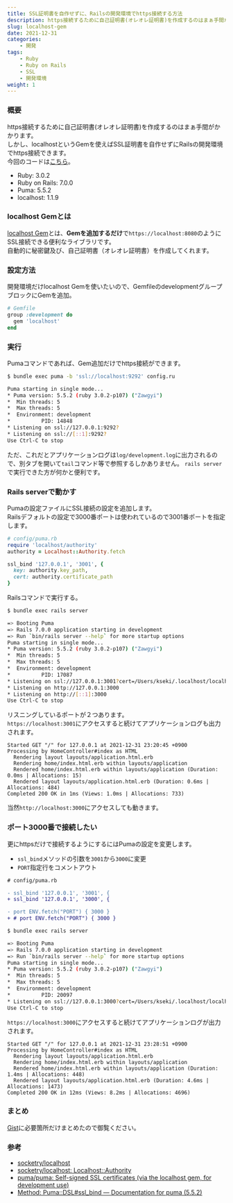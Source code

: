 ```yaml
---
title: SSL証明書を自作せずに、Railsの開発環境でhttps接続する方法
description: https接続するために自己証明書(オレオレ証明書)を作成するのはまぁ手間がかかります。しかし、localhostというGemを使えばSSL証明書を自作せずにRailsの開発環境でhttps接続できます。
slug: localhost-gem
date: 2021-12-31
categories:
    - 開発
tags:
    - Ruby
    - Ruby on Rails
    - SSL
    - 開発環境
weight: 1
---
```


### 概要

https接続するために自己証明書(オレオレ証明書)を作成するのはまぁ手間がかかります。  
しかし、localhostというGemを使えばSSL証明書を自作せずにRailsの開発環境でhttps接続できます。  
今回のコードは[こちら](https://github.com/kseki/learning-localhost-gem)。

- Ruby: 3.0.2
- Ruby on Rails: 7.0.0
- Puma: 5.5.2
- localhost: 1.1.9 

### localhost Gemとは

[localhost Gem](https://github.com/socketry/localhost)とは、**Gemを追加するだけ**で`https://localhost:8080`のようにSSL接続できる便利なライブラリです。  
自動的に秘密鍵及び、自己証明書（オレオレ証明書）を作成してくれます。


### 設定方法

開発環境だけlocalhost Gemを使いたいので、GemfileのdevelopmentグループブロックにGemを追加。

```ruby
# Gemfile
group :development do
  gem 'localhost'
end
```

### 実行

Pumaコマンドであれば、Gem追加だけでhttps接続ができます。

```bash
$ bundle exec puma -b 'ssl://localhost:9292' config.ru

Puma starting in single mode...
* Puma version: 5.5.2 (ruby 3.0.2-p107) ("Zawgyi")
*  Min threads: 5
*  Max threads: 5
*  Environment: development
*          PID: 14848
* Listening on ssl://127.0.0.1:9292?
* Listening on ssl://[::1]:9292?
Use Ctrl-C to stop
```
ただ、これだとアプリケーションログは`log/development.log`に出力されるので、別タブを開いて`tail`コマンド等で参照するしかありません。
`rails server`で実行できた方が何かと便利です。

### Rails serverで動かす

Pumaの設定ファイルにSSL接続の設定を追加します。  
Railsデフォルトの設定で3000番ポートは使われているので3001番ポートを指定します。

```ruby
# config/puma.rb
require 'localhost/authority'
authority = Localhost::Authority.fetch

ssl_bind '127.0.0.1', '3001', {
  key: authority.key_path,
  cert: authority.certificate_path
}
```

Railsコマンドで実行する。

```bash
$ bundle exec rails server

=> Booting Puma
=> Rails 7.0.0 application starting in development
=> Run `bin/rails server --help` for more startup options
Puma starting in single mode...
* Puma version: 5.5.2 (ruby 3.0.2-p107) ("Zawgyi")
*  Min threads: 5
*  Max threads: 5
*  Environment: development
*          PID: 17087
* Listening on ssl://127.0.0.1:3001?cert=/Users/kseki/.localhost/localhost.crt&key=/Users/kseki/.localhost/localhost.key&verify_mode=none
* Listening on http://127.0.0.1:3000
* Listening on http://[::1]:3000
Use Ctrl-C to stop
```

リスニングしているポートが２つあります。  
`https://localhost:3001`にアクセスすると続けてアプリケーションログも出力されます。  

```log
Started GET "/" for 127.0.0.1 at 2021-12-31 23:20:45 +0900
Processing by HomeController#index as HTML
  Rendering layout layouts/application.html.erb
  Rendering home/index.html.erb within layouts/application
  Rendered home/index.html.erb within layouts/application (Duration: 0.0ms | Allocations: 15)
  Rendered layout layouts/application.html.erb (Duration: 0.6ms | Allocations: 484)
Completed 200 OK in 1ms (Views: 1.0ms | Allocations: 733)
```
当然`http://localhost:3000`にアクセスしても動きます。

### ポート3000番で接続したい

更にhttpsだけで接続するようにするにはPumaの設定を変更します。

- `ssl_bind`メソッドの引数を`3001`から`3000`に変更
- `PORT`指定行をコメントアウト

```diff
# config/puma.rb

- ssl_bind '127.0.0.1', '3001', {
+ ssl_bind '127.0.0.1', '3000', {

- port ENV.fetch("PORT") { 3000 }
+ # port ENV.fetch("PORT") { 3000 }
```

```bash
$ bundle exec rails server

=> Booting Puma
=> Rails 7.0.0 application starting in development
=> Run `bin/rails server --help` for more startup options
Puma starting in single mode...
* Puma version: 5.5.2 (ruby 3.0.2-p107) ("Zawgyi")
*  Min threads: 5
*  Max threads: 5
*  Environment: development
*          PID: 20097
* Listening on ssl://127.0.0.1:3000?cert=/Users/kseki/.localhost/localhost.crt&key=/Users/kseki/.localhost/localhost.key&verify_mode=none
Use Ctrl-C to stop

```

`https://localhost:3000`にアクセスすると続けてアプリケーションログが出力されます。

```log
Started GET "/" for 127.0.0.1 at 2021-12-31 23:28:51 +0900
Processing by HomeController#index as HTML
  Rendering layout layouts/application.html.erb
  Rendering home/index.html.erb within layouts/application
  Rendered home/index.html.erb within layouts/application (Duration: 1.4ms | Allocations: 448)
  Rendered layout layouts/application.html.erb (Duration: 4.6ms | Allocations: 1473)
Completed 200 OK in 12ms (Views: 8.2ms | Allocations: 4696)
```

### まとめ

[Gist](https://gist.github.com/kseki/bdd31b60f3ce1efff7846849687b26ea)に必要箇所だけまとめたので御覧ください。

### 参考

- [socketry/localhost](https://github.com/socketry/localhost)
- [socketry/localhost: Localhost::Authority](https://github.com/socketry/localhost/blob/v1.1.9/lib/localhost/authority.rb)
- [puma/puma: Self-signed SSL certificates (via the localhost gem, for development use)](https://github.com/puma/puma#self-signed-ssl-certificates-via-the-localhost-gem-for-development-use)
- [Method: Puma::DSL\#ssl\_bind — Documentation for puma \(5\.5\.2\)](https://www.rubydoc.info/gems/puma/Puma%2FDSL:ssl_bind)
